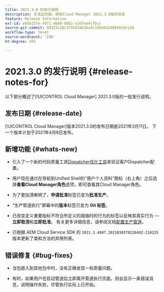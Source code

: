 ```yaml
---
title: 2021.3.0 的发行说明
description: 关注此页面，获取Cloud Manager 2021.3.0版的信息
feature: Release Information
exl-id: e05b22fe-f071-4b69-9db1-e3d7ee4cfbcc
source-git-commit: 99325c28c379103db2ba4c19bb6d206849c6e126
workflow-type: tm+mt
source-wordcount: '236'
ht-degree: 45%

---
```


# 2021.3.0 的发行说明 {#release-notes-for}

以下部分概述了[!UICONTROL Cloud Manager] 2021.3.0版的一般发行说明。

## 发布日期 {#release-date}

[!UICONTROL Cloud Manager]版本2021.3.0的发布日期是2021年3月11日。
下一个版本计划于2021年4月8日发布。

## 新增功能 {#whats-new}

* 引入了一个新的代码质量工具[Dispatcher优化工具](https://experienceleague.adobe.com/docs/experience-manager-cloud-manager/using/how-to-use/custom-code-quality-rules.html?lang=en#dispatcher-optimization-tool-rules)来验证客户Dispatcher配置。

* 用户现在通过在导航到Unified Shell的“用户个人资料”图标（右上角）之后选择&#x200B;**查看Cloud Manager角色**&#x200B;选项，即可查看其Cloud Manager角色。

* 为了更加清晰明了，**申请批准**&#x200B;标签已变为&#x200B;**批准生产**。

* “生产管道执行”屏幕中的&#x200B;**版本**&#x200B;标签已变为 **Git 标签**。

* 已改变定义重要指标不符合所定义的阈值时的行为的标签以反映其真实行为 — **立即取消**&#x200B;和&#x200B;**立即批准**。 有关更多详细信息，请参阅文档[配置生产管道](/help/using/production-pipelines.md)。

* 已根据 AEM Cloud Service SDK 的 `2021.3.4997.20210303T022849Z-210225` 版本更新了类和方法的弃用列表。

## 错误修复 {#bug-fixes}

* 当包嵌入到其他包中时，没有正确发现一些质量问题。

* 有时，如果用户在启动管道后立即离开管道执行页面，则会显示一条错误消息，说明操作失败，尽管执行实际上已开始。
